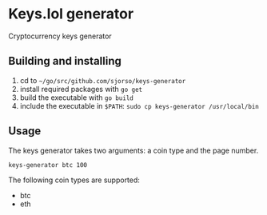# Keys.lol generator
Cryptocurrency keys generator

## Building and installing
1. cd to `~/go/src/github.com/sjorso/keys-generator`
2. install required packages with `go get`
3. build the executable with `go build`
4. include the executable in `$PATH`: `sudo cp keys-generator /usr/local/bin`

## Usage
The keys generator takes two arguments: a coin type and the page number.

```bash
keys-generator btc 100
```

The following coin types are supported:
- btc
- eth
